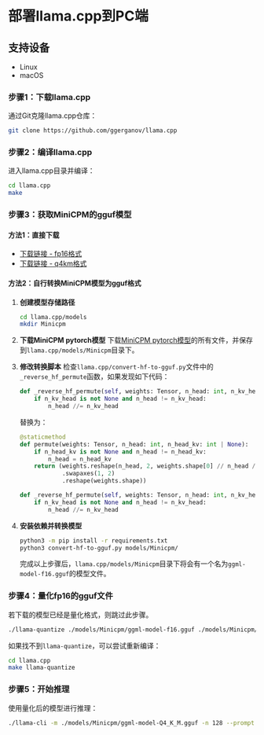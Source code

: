 # 部署llama.cpp到PC端

## 支持设备
- Linux
- macOS

### 步骤1：下载llama.cpp

通过Git克隆llama.cpp仓库：
```sh
git clone https://github.com/ggerganov/llama.cpp
```

### 步骤2：编译llama.cpp

进入llama.cpp目录并编译：
```sh
cd llama.cpp
make
```

### 步骤3：获取MiniCPM的gguf模型

#### 方法1：直接下载
- [下载链接 - fp16格式](下载链接-fp16格式)
- [下载链接 - q4km格式](下载链接-q4km格式)

#### 方法2：自行转换MiniCPM模型为gguf格式

1. **创建模型存储路径**
   ```sh
   cd llama.cpp/models
   mkdir Minicpm
   ```

2. **下载MiniCPM pytorch模型**
   下载[MiniCPM pytorch模型](https://huggingface.co/openbmb/MiniCPM-2B-sft-bf16)的所有文件，并保存到`llama.cpp/models/Minicpm`目录下。

3. **修改转换脚本**
   检查`llama.cpp/convert-hf-to-gguf.py`文件中的`_reverse_hf_permute`函数，如果发现如下代码：
   ```python
   def _reverse_hf_permute(self, weights: Tensor, n_head: int, n_kv_head: int | None = None) -> Tensor:
       if n_kv_head is not None and n_head != n_kv_head:
           n_head //= n_kv_head
   ```
   替换为：
   ```python
   @staticmethod
   def permute(weights: Tensor, n_head: int, n_head_kv: int | None):
       if n_head_kv is not None and n_head != n_head_kv:
           n_head = n_head_kv
       return (weights.reshape(n_head, 2, weights.shape[0] // n_head // 2, *weights.shape[1:])
               .swapaxes(1, 2)
               .reshape(weights.shape))

   def _reverse_hf_permute(self, weights: Tensor, n_head: int, n_kv_head: int | None = None) -> Tensor:
       if n_kv_head is not None and n_head != n_kv_head:
           n_head //= n_kv_head
   ```

4. **安装依赖并转换模型**
   ```sh
   python3 -m pip install -r requirements.txt
   python3 convert-hf-to-gguf.py models/Minicpm/
   ```

   完成以上步骤后，`llama.cpp/models/Minicpm`目录下将会有一个名为`ggml-model-f16.gguf`的模型文件。

### 步骤4：量化fp16的gguf文件

若下载的模型已经是量化格式，则跳过此步骤。

```sh
./llama-quantize ./models/Minicpm/ggml-model-f16.gguf ./models/Minicpm/ggml-model-Q4_K_M.gguf Q4_K_M
```

如果找不到`llama-quantize`，可以尝试重新编译：
```sh
cd llama.cpp
make llama-quantize
```

### 步骤5：开始推理

使用量化后的模型进行推理：
```sh
./llama-cli -m ./models/Minicpm/ggml-model-Q4_K_M.gguf -n 128 --prompt "<用户>你知道openmbmb么<AI>"
```

